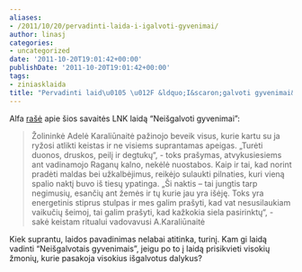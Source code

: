 ```yaml
---
aliases:
- /2011/10/20/pervadinti-laida-i-igalvoti-gyvenimai/
author: linasj
categories:
- uncategorized
date: '2011-10-20T19:01:42+00:00'
publishDate: '2011-10-20T19:01:42+00:00'
tags:
- ziniasklaida
title: "Pervadinti laid\u0105 \u012F &ldquo;I&scaron;galvoti gyvenimai&rdquo;"
---
```

Alfa [rašė](http://www.alfa.lt/straipsnis/12732665/Neisgalvoti.gyvenimai...Karaliunaite.ant.Raganu.kalno.patyre.stebukla...=2011-10-18_12-27/) apie šios savaitės LNK laidą “Neišgalvoti gyvenimai”:

 
>  Žolininkė Adelė Karaliūnaitė pažinojo beveik visus, kurie kartu su ja ryžosi atlikti keistas ir ne visiems suprantamas apeigas. „Turėti duonos, druskos, peilį ir degtukų“, - toks prašymas, atvykusiesiems ant vadinamojo Raganų kalno, nekėlė nuostabos. Kaip ir tai, kad norint pradėti maldas bei užkalbėjimus, reikėjo sulaukti pilnaties, kuri vieną spalio naktį buvo iš tiesų ypatinga. „Ši naktis – tai jungtis tarp negimusių, esančių ant žemės ir tų kurie jau yra išėję. Toks yra energetinis stiprus stulpas ir mes galim prašyti, kad vat nesusilaukiam vaikučių šeimoj, tai galim prašyti, kad kažkokia siela pasirinktų“, - sakė keistam ritualui vadovavusi A.Karaliūnaitė
> 
> 

 Kiek suprantu, laidos pavadinimas nelabai atitinka, turinį. Kam gi laidą vadinti “Neišgalvotais gyvenimais”, jeigu po to į laidą prisikvieti visokių žmonių, kurie pasakoja visokius išgalvotus dalykus?


